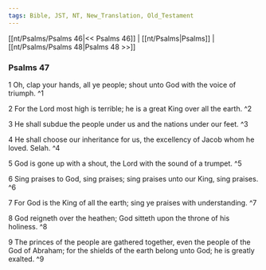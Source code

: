 ```yaml
---
tags: Bible, JST, NT, New_Translation, Old_Testament
---
```


[[nt/Psalms/Psalms 46|<< Psalms 46]] | [[nt/Psalms|Psalms]] | [[nt/Psalms/Psalms 48|Psalms 48 >>]]

### Psalms 47

1 Oh, clap your hands, all ye people; shout unto God with the voice of triumph.  ^1

2 For the Lord most high is terrible; he is a great King over all the earth.  ^2

3 He shall subdue the people under us and the nations under our feet.  ^3

4 He shall choose our inheritance for us, the excellency of Jacob whom he loved. Selah.  ^4

5 God is gone up with a shout, the Lord with the sound of a trumpet.  ^5

6 Sing praises to God, sing praises; sing praises unto our King, sing praises.  ^6

7 For God is the King of all the earth; sing ye praises with understanding.  ^7

8 God reigneth over the heathen; God sitteth upon the throne of his holiness.  ^8

9 The princes of the people are gathered together, even the people of the God of Abraham; for the shields of the earth belong unto God; he is greatly exalted.  ^9

 
